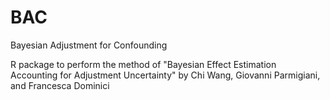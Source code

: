 # BAC
Bayesian Adjustment for Confounding

R package to perform the method of "Bayesian Effect Estimation Accounting for Adjustment Uncertainty" by Chi Wang, Giovanni Parmigiani, and Francesca Dominici
